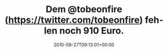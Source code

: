 ---
retweeted: false
source: <a href="http://termtter.org/" rel="nofollow">Termtter</a>
entities:
  hashtags: []
  symbols: []
  user_mentions:
  - name: Tobias »Tobe« Reiss
    screen_name: TobeOnFire
    indices:
    - '4'
    - '15'
    id_str: '14785808'
    id: '14785808'
  urls: []
display_text_range:
- '0'
- '94'
favorite_count: '0'
id_str: '22252426075'
truncated: false
retweet_count: '1'
id: '22252426075'
created_at: Fri Aug 27 09:13:01 +0000 2010
favorited: false
full_text: Dem [@tobeonfire](https://twitter.com/tobeonfire) fehlen noch 910 Euro.
  Das sollte doch drin sein, oder? http://bandsonfire.com/
lang: de
tags:
- pesos/twitter
date: '2010-08-27T09:13:01+00:00'
src: https://twitter.com/bascht/status/22252426075
original_url: https://twitter.com/bascht/status/22252426075
type: twitter_tweet
text: Dem [@tobeonfire](https://twitter.com/tobeonfire) fehlen noch 910 Euro. Das
  sollte doch drin sein, oder? http://bandsonfire.com/
title: 'Dem @tobeonfire (https://twitter.com/tobeonfire) fehlen noch 910 Euro. '

---
